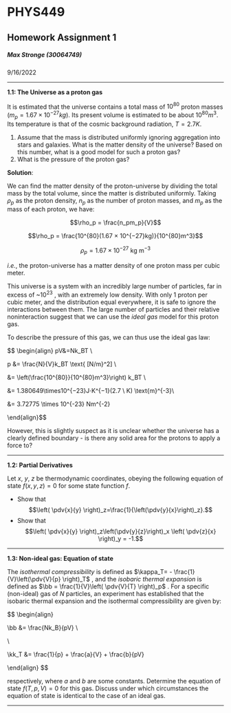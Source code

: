 # PHYS449
## Homework Assignment 1
##### Max Stronge (30064749)

9/16/2022
***

**1.1: The Universe as a proton gas**

It is estimated that the universe contains a total mass of $10^{80}$ proton masses ($m_p = 1.67 × 10^{−27}kg$). Its present volume is estimated to be about $10^{80}m^3$. Its temperature is that of the cosmic background radiation, $T = 2.7K$.

1. Assume that the mass is distributed uniformly ignoring aggregation into  stars and galaxies. What is the matter density of the universe? Based on this number, what is a good model for such a proton gas?
2. What is the pressure of the proton gas?


**Solution**:

We can find the matter density of the proton-universe by dividing the total mass by the total volume, since the matter is distributed uniformly. Taking $\rho_p$ as the proton density, $n_p$ as the number of proton masses, and $m_p$ as the mass of each proton, we have:

$$\rho_p = \frac{n_pm_p}{V}$$


$$\rho_p = \frac{10^{80}(1.67 × 10^{−27}kg)}{10^{80}m^3}$$


$$\rho_p = 1.67 \times 10^{-27} \ \text{kg m}^{-3}$$

*i.e.*, the proton-universe has a matter density of one proton mass per cubic meter. 

This universe is a system with an incredibly large number of particles, far in excess of  ~$10^{23}$ , with an extremely low density. With only 1 proton per cubic meter, and the distribution equal everywhere, it is safe to ignore the interactions between them.  The large number of particles and their relative  noninteraction suggest that we can use the *ideal gas* model for this proton gas. 



To describe the pressure of this gas, we can thus use the ideal gas law:

$$
\begin{align}
pV&=Nk_BT \\

p &= \frac{N}{V}k_BT \text{ [N/m}^2] \\ 

&= \left(\frac{10^{80}}{10^{80}m^3}\right) k_BT   \\

&= 1.380649\times10^{−23}J⋅K^{−1}(2.7 \ K) \text{m}^{-3}\\ 

&= 3.72775 \times 10^{-23} Nm^{-2}


\end{align}$$

However, this is slightly suspect as it is unclear whether the universe has a clearly defined boundary - is there any solid area for the protons to apply a force to?
	
***

**1.2: Partial Derivatives**

Let $x, \ y, \ z$ be thermodynamic coordinates, obeying the following equation of state $f(x,y,z)=0$ for some state function $f$.

- Show that $$\left( \pdv{x}{y} \right)_z=\frac{1}{\left(\pdv{y}{x}\right)_z}.$$
- Show that 
$$\left( \pdv{x}{y} \right)_z\left(\pdv{y}{z}\right)_x \left( \pdv{z}{x} \right)_y = -1.$$


***

**1.3: Non-ideal gas: Equation of state**

The *isothermal compressibility* is defined as $\kappa_T= - \frac{1}{V}\left(\pdv{V}{p} \right)_T$ , and the *isobaric thermal expansion* is defined as $\bb = \frac{1}{V}\left( \pdv{V}{T} \right)_p$ . For a specific (non-ideal) gas of $N$ particles, an experiment has established that the isobaric thermal expansion and the isothermal compressibility are given by:


$$
\begin{align}

\bb &= \frac{Nk_B}{pV} \\ 

\\

\kk_T &= \frac{1}{p} + \frac{a}{V} + \frac{b}{pV}

\end{align}
$$

respectively, where $a$ and $b$ are some constants. Determine the equation of state $f(T,p,V)=0$ for this gas. Discuss under which circumstances the equation of state is identical to the case of an ideal gas. 

***

